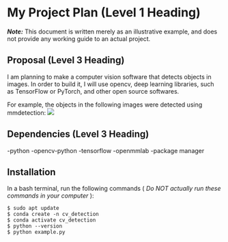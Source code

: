 # My Project Plan (Level 1 Heading)
**_Note:_** This document is written merely as an illustrative example, and does not provide
any working guide to an actual project.

## Proposal (Level 3 Heading)

I am planning to make a computer vision software that detects objects in images.
In order to build it, I will use opencv, deep learning libraries, such as TensorFlow
or PyTorch, and other open source softwares.

For example, the objects in the following images were detected using mmdetection:
![](https://user-images.githubusercontent.com/12907710/137271636-56ba1cd2-b110-4812-8221-b4c120320aa9.png)
## Dependencies (Level 3 Heading)

-python 
 -opencv-python 
  -tensorflow 
   -openmmlab 
     -package manager 

## Installation
In a bash terminal, run the following commands ( _Do NOT actually run these commands in
your computer_ ):

```
$ sudo apt update
$ conda create -n cv_detection
$ conda activate cv_detection
$ python --version
$ python example.py
```
